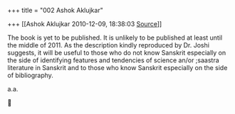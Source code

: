 +++
title = "002 Ashok Aklujkar"

+++
[[Ashok Aklujkar	2010-12-09, 18:38:03 [Source](https://groups.google.com/g/bvparishat/c/9xVFWqif-pY)]]



The book is yet to be published. It is unlikely to be published at least until the middle of 2011. As the description kindly reproduced by Dr. Joshi suggests, it will be useful to those who do not know Sanskrit especially on the side of identifying features and tendencies of science an/or ;saastra literature in Sanskrit and to those who know Sanskrit especially on the side of bibliography.

a.a.




